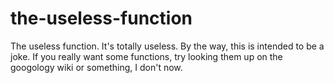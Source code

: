# the-useless-function
The useless function. It's totally useless. By the way, this is intended to be a joke. If you really want some functions, try looking them up on the googology wiki or something, I don't now.
